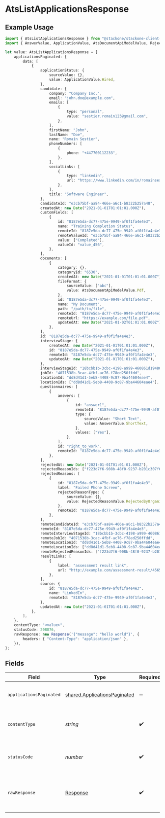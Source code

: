 # AtsListApplicationsResponse

## Example Usage

```typescript
import { AtsListApplicationsResponse } from "@stackone/stackone-client-ts/sdk/models/operations";
import { AnswerValue, ApplicationValue, AtsDocumentApiModelValue, RejectedReasonValue } from "@stackone/stackone-client-ts/sdk/models/shared";

let value: AtsListApplicationsResponse = {
    applicationsPaginated: {
        data: [
            {
                applicationStatus: {
                    sourceValue: {},
                    value: ApplicationValue.Hired,
                },
                candidate: {
                    company: "Company Inc.",
                    email: "john.doe@example.com",
                    emails: [
                        {
                            type: "personal",
                            value: "sestier.romain123@gmail.com",
                        },
                    ],
                    firstName: "John",
                    lastName: "Doe",
                    name: "Romain Sestier",
                    phoneNumbers: [
                        {
                            phone: "+447700112233",
                        },
                    ],
                    socialLinks: [
                        {
                            type: "linkedin",
                            url: "https://www.linkedin.com/in/romainsestier/",
                        },
                    ],
                    title: "Software Engineer",
                },
                candidateId: "e3cb75bf-aa84-466e-a6c1-b8322b257a48",
                createdAt: new Date("2021-01-01T01:01:01.000Z"),
                customFields: [
                    {
                        id: "8187e5da-dc77-475e-9949-af0f1fa4e4e3",
                        name: "Training Completion Status",
                        remoteId: "8187e5da-dc77-475e-9949-af0f1fa4e4e3",
                        remoteValueId: "e3cb75bf-aa84-466e-a6c1-b8322b257a48",
                        value: ["Completed"],
                        valueId: "value_456",
                    },
                ],
                documents: [
                    {
                        category: {},
                        categoryId: "6530",
                        createdAt: new Date("2021-01-01T01:01:01.000Z"),
                        fileFormat: {
                            sourceValue: ["abc"],
                            value: AtsDocumentApiModelValue.Pdf,
                        },
                        id: "8187e5da-dc77-475e-9949-af0f1fa4e4e3",
                        name: "My Document",
                        path: "/path/to/file",
                        remoteId: "8187e5da-dc77-475e-9949-af0f1fa4e4e3",
                        remoteUrl: "https://example.com/file.pdf",
                        updatedAt: new Date("2021-01-02T01:01:01.000Z"),
                    },
                ],
                id: "8187e5da-dc77-475e-9949-af0f1fa4e4e3",
                interviewStage: {
                    createdAt: new Date("2021-01-01T01:01:01.000Z"),
                    id: "8187e5da-dc77-475e-9949-af0f1fa4e4e3",
                    remoteId: "8187e5da-dc77-475e-9949-af0f1fa4e4e3",
                    updatedAt: new Date("2021-01-01T01:01:01.000Z"),
                },
                interviewStageId: "18bcbb1b-3cbc-4198-a999-460861d19480",
                jobId: "4071538b-3cac-4fbf-ac76-f78ed250ffdd",
                locationId: "dd8d41d1-5eb8-4408-9c87-9ba44604eae4",
                locationIds: ["dd8d41d1-5eb8-4408-9c87-9ba44604eae4"],
                questionnaires: [
                    {
                        answers: [
                            {
                                id: "answer1",
                                remoteId: "8187e5da-dc77-475e-9949-af0f1fa4e4e3",
                                type: {
                                    sourceValue: "Short Text",
                                    value: AnswerValue.ShortText,
                                },
                                values: ["Yes"],
                            },
                        ],
                        id: "right_to_work",
                        remoteId: "8187e5da-dc77-475e-9949-af0f1fa4e4e3",
                    },
                ],
                rejectedAt: new Date("2021-01-01T01:01:01.000Z"),
                rejectedReasonIds: ["f223d7f6-908b-48f0-9237-b201c307f609"],
                rejectedReasons: [
                    {
                        id: "8187e5da-dc77-475e-9949-af0f1fa4e4e3",
                        label: "Failed Phone Screen",
                        rejectedReasonType: {
                            sourceValue: {},
                            value: RejectedReasonValue.RejectedByOrganization,
                        },
                        remoteId: "8187e5da-dc77-475e-9949-af0f1fa4e4e3",
                    },
                ],
                remoteCandidateId: "e3cb75bf-aa84-466e-a6c1-b8322b257a48",
                remoteId: "8187e5da-dc77-475e-9949-af0f1fa4e4e3",
                remoteInterviewStageId: "18bcbb1b-3cbc-4198-a999-460861d19480",
                remoteJobId: "4071538b-3cac-4fbf-ac76-f78ed250ffdd",
                remoteLocationId: "dd8d41d1-5eb8-4408-9c87-9ba44604eae4",
                remoteLocationIds: ["dd8d41d1-5eb8-4408-9c87-9ba44604eae4"],
                remoteRejectedReasonIds: ["f223d7f6-908b-48f0-9237-b201c307f609"],
                resultLinks: [
                    {
                        label: "assessment result link",
                        url: "http://example.com/assessment-result/4565765/data",
                    },
                ],
                source: {
                    id: "8187e5da-dc77-475e-9949-af0f1fa4e4e3",
                    name: "LinkedIn",
                    remoteId: "8187e5da-dc77-475e-9949-af0f1fa4e4e3",
                },
                updatedAt: new Date("2021-01-01T01:01:01.000Z"),
            },
        ],
    },
    contentType: "<value>",
    statusCode: 208876,
    rawResponse: new Response('{"message": "hello world"}', {
        headers: { "Content-Type": "application/json" },
    }),
};
```

## Fields

| Field                                                                               | Type                                                                                | Required                                                                            | Description                                                                         |
| ----------------------------------------------------------------------------------- | ----------------------------------------------------------------------------------- | ----------------------------------------------------------------------------------- | ----------------------------------------------------------------------------------- |
| `applicationsPaginated`                                                             | [shared.ApplicationsPaginated](../../../sdk/models/shared/applicationspaginated.md) | :heavy_minus_sign:                                                                  | The list of applications was retrieved.                                             |
| `contentType`                                                                       | *string*                                                                            | :heavy_check_mark:                                                                  | HTTP response content type for this operation                                       |
| `statusCode`                                                                        | *number*                                                                            | :heavy_check_mark:                                                                  | HTTP response status code for this operation                                        |
| `rawResponse`                                                                       | [Response](https://developer.mozilla.org/en-US/docs/Web/API/Response)               | :heavy_check_mark:                                                                  | Raw HTTP response; suitable for custom response parsing                             |